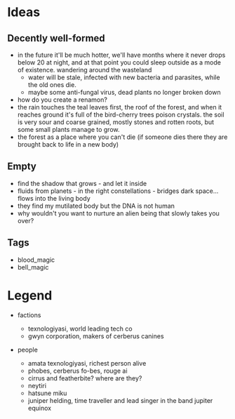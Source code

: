 # Ideas



## Decently well-formed

- in the future it'll be much hotter, we'll have months where it never drops below 20 at night, and at that point you could sleep outside as a mode of existence. wandering around the wasteland
    - water will be stale, infected with new bacteria and parasites, while the old ones die.
    - maybe some anti-fungal virus, dead plants no longer broken down
- how do you create a renamon?
- the rain touches the teal leaves first, the roof of the forest, and when it reaches ground it's full of the bird-cherry trees poison crystals. the soil is very sour and coarse grained, mostly stones and rotten roots, but some small plants manage to grow.
- the forest as a place where you can't die (if someone dies there they are brought back to life in a new body)

## Empty

- find the shadow that grows - and let it inside
- fluids from planets - in the right constellations - bridges dark space... flows into the living body
- they find my mutilated body but the DNA is not human
- why wouldn't you want to nurture an alien being that slowly takes you over?

## Tags

- blood_magic
- bell_magic

# Legend

- factions
    - texnologiyasi, world leading tech co
    - gwyn corporation, makers of cerberus canines

- people
    - amata texnologiyasi, richest person alive
    - phobes, cerberus fo-bes, rouge ai
    - cirrus and featherbite? where are they?
    - neytiri
    - hatsune miku
    - juniper helding, time traveller and lead singer in the band jupiter equinox